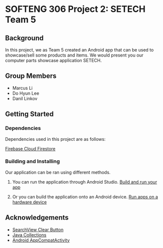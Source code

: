 # SOFTENG 306 Project 2: SETECH Team 5

## Background
In this project, we as Team 5 created an Android app that can be used to showcase/sell some products and items. We would present you 
our computer parts showcase application SETECH.

## Group Members
- Marcus Li
- Do Hyun Lee
- Danil Linkov

## Getting Started

### Dependencies

Dependencies used in this project are as follows:

[Firebase Cloud Firestore](https://firebase.google.com/docs/firestore)

### Building and Installing

Our application can be ran using different methods.

1. You can run the application through Android Studio. [Build and run your app](https://developer.android.com/studio/run)

2. Or you can build the application onto an Android device. [Run apps on a hardware device](https://developer.android.com/studio/run/device)

## Acknowledgements
* [SearchView Clear Button](https://newbedev.com/how-do-i-capture-searchview-s-clear-button-click)
* [Java Collections](https://docs.oracle.com/javase/7/docs/api/java/util/Collections.html)
* [Android AppCompatActivity](https://developer.android.com/reference/androidx/appcompat/app/AppCompatActivity)